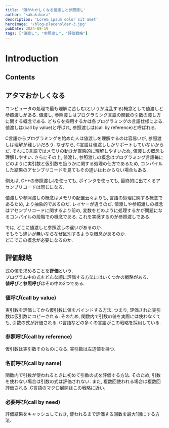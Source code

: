 ```yaml
---
title: '頭がおかしくなる値渡しと参照渡し'
author: "sakakibara"
description: 'Lorem ipsum dolor sit amet'
heroImage: '/blog-placeholder-3.jpg'
pubDate: 2024-08-19
tags: ["値渡し", "参照渡し", "評価戦略"]
---
```


# Introduction
## Contents
## アタマおかしくなる
コンピュータの処理で最も理解に苦しむ(というか混乱する)概念として値渡しと参照渡しがある.
値渡し, 参照渡しはプログラミング言語の関数の引数の渡し方に関する概念である.
どちらを採用するかは各プログラミングの言語仕様による.
値渡しは(call by value)と呼ばれ, 参照渡しは(call by reference)と呼ばれる.

C言語からプログラミングを始めた人は値渡しを理解するのは容易いが, 参照渡しは理解が難しいだろう. なぜなら, C言語は値渡ししかサポートしていないからだ.
それにC言語ではメモリの動きが直感的に理解しやすいため, 値渡しの概念も理解しやすい.
さらにその上, 値渡し, 参照渡しの概念はプログラミング言語毎にどのように実引数と仮引数を扱うかに関する処理の仕方であるため, コンパイルした結果のアセンブリコードを見てもその違いはわからない場合もある.

例えば, C++の参照渡し`&`を使っても, ポインタを使っても, 最終的に出てくるアセンブリコードは同じになる.

値渡しや参照渡しの概念はメモリの配置云々よりも, 言語の処理に関する概念であるため, より抽象的であるのだ. レイヤーが違うのだ.
値渡しや参照渡しの概念はアセンブリコードに関するより前の, 変数をどのように処理するかが問題になるコンパイルの段階での概念である.
これを実感するのが参照渡しである.

では, どこに値渡しと参照渡しの違いがあるのか.  
そもそも違いが無いならなぜ区別するような概念があるのか.  
どこでこの概念が必要になるのか.  

## 評価戦略
式の値を求めることを**評価**という.  
プログラム中の式をどんな順に評価する方法にはいくつかの戦略がある.  
**値呼び**と**参照呼び**はその中の2つである.

### 値呼び(call by value)
実引数を評価してから仮引数に値をバインドする方法.
つまり, 評価された実引数は仮引数にコピーされる.
そのため, 関数内で引数の値を実際には使わなくても, 引数の式が評価される.
C言語などの多くの言語がこの戦略を採用している.

### 参照呼び(call by reference)
仮引数は実引数そのものになる.
実引数は左辺値を持つ.

### 名前呼び(call by name)
関数内で引数が使われるときに初めて引数の式を評価する方法.
そのため, 引数を使わない場合は引数の式は評価されない. また, 複数回使われる場合は複数回評価される.
C言語のマクロ展開はこの戦略に近い.

### 必要呼び(call by need)
評価結果をキャッシュしておき, 使われるまで評価する回数を最大1回にする方法.
